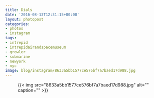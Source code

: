 ```yaml
---
title: Dials
date: '2016-08-13T12:31:15+00:00'
layout: photopost
categories:
- photos
- instagram
tags:
- intrepid
- intrepidairandspacemuseum
- growler
- submarine
- newyork
- nyc
image: blog/instagram/8633a5bb1577ce576bf7a7baed17d988.jpg
---
```


<figure class="photo photo--square">
  {{< img src="8633a5bb1577ce576bf7a7baed17d988.jpg" alt="" caption="" >}}

</figure>




